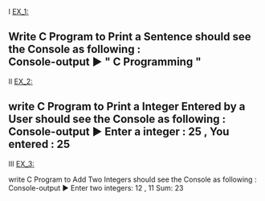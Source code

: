 Ⅰ [EX_1:](https://github.com/Moataz-Elhawary/Mastering-Embedded-System/blob/master/Unit_2_C_Programming/1_C_Basics/Assignments/EX_1.c)

Write C Program to Print a Sentence
should see the Console as following :  
Console-output ▶ " C Programming "
--------------------------------
Ⅱ [EX_2:](https://github.com/Moataz-Elhawary/Mastering-Embedded-System/blob/master/Unit_2_C_Programming/1_C_Basics/Assignments/EX_2.c)

write C Program to Print a Integer Entered by a User
should see the Console as following : 
Console-output ▶  Enter a integer : 25  , You entered : 25
--------------------------------
Ⅲ [EX_3:]()

write C Program to Add Two Integers
should see the Console as following :  
Console-output ▶ Enter two integers: 12 , 11    Sum: 23
